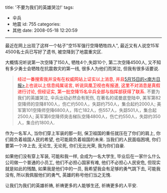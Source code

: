 title: '不要为我们的英雄哭泣!'
tags:
  - 伞兵
  - 地震
id: 755
categories:
  - 其他
date: 2008-05-18 12:20:59
---

最近在网上出现了这样一个帖子"空15军强行空降牺牲四人", 最近又有人说空15军4500名士兵已写好了遗书, 被空降到了地震重灾区.

大概情况听说第一次空降了150人, 牺牲4个,失踪10个, 第二次空降4500人, 又不知有多少勇士会牺牲在抗震救灾的第一线, 很多人为他们而哭泣, 但我有很多话要说.
> <span style="color: #ff0000;">经过一番搜索我并没有在权威网站上证实以上消息, 并且[5月15日的&lt;南方日报&gt;](http://www.nanfangdaily.com.cn/epaper/nfrb/content/20080515/PageA04PX.htm "南方日报")上也说以上信息纯属谣言, 听说凤凰卫视也有报道, 这里不对消息是真假进行讨论, 但经证实, 第一批空降15名伞兵全部与指挥部获得了联系.</span>
不要为我们的英雄哭泣, 伞兵出动必然会有死伤, 在著名的诺曼底登陆中, 美军第82空降师的空降8100人，伤亡约500人，失踪约750人，集合起约2000人;  美军第101空降师空降6800人，阵亡182人，伤557人，失踪501人，集合起2500人; 英军第6空降师突击梯队空降4800人，伤亡约550人，失踪约350人，集合约1800人.

作为一名军人, 当你们穿上军装的那一刻, 保卫祖国的重任就压在了你们的肩上, 你们肩负着祖国人民的希望, 也可能肩负着祖国的未来. 当我们的人民面临困境, 你们要第一个冲上去, 无论生, 无论死, 你们无比光荣, 我为你们自豪.

如果他们没有穿上军装, 可能和我一样, 会成为一名大学生, 毕业后在一家什么什么公司做一个普通的小员工, 他们不必担心国家有难, 他们不必担心人民安危, 但现实就是如此的残酷, 如果我是他们中的一员, 我希望我会有足够的勇气跳下去, 可能我没有, 所以我佩服他们的勇气, 英雄的称号他们当之无愧.

让我们为我们的英雄祈祷, 祈祷更多的人能够生还, 祈祷更多的人平安.